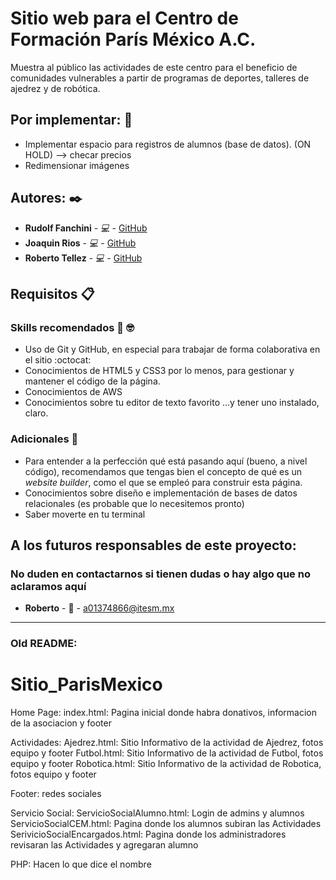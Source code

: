# Sitio web para el Centro de Formación París México A.C.


Muestra al público las actividades de este centro para el beneficio de comunidades vulnerables a partir de programas de deportes, talleres de ajedrez y de robótica.

## Por implementar: :dart:

* Implementar espacio para registros de alumnos (base de datos). (ON HOLD) --> checar precios
* Redimensionar imágenes

## Autores: :black_nib:

* **Rudolf Fanchini** - *:computer:* - [GitHub](https://github.com/FanchiniRudolf)
* **Joaquin Rios** - *:computer:* - [GitHub](https://github.com/joaquinrios)
* **Roberto Tellez** - *:computer:* - [GitHub](https://github.com/r7perezyera)

## Requisitos 📋

### Skills recomendados :muscle: :nerd_face:

* Uso de Git y GitHub, en especial para trabajar de forma colaborativa en el sitio :octocat:
* Conocimientos de HTML5 y CSS3 por lo menos, para gestionar y mantener el código de la página.
* Conocimientos de AWS
* Conocimientos sobre tu editor de texto favorito ...y tener uno instalado, claro.

### Adicionales :star2:

* Para entender a la perfección qué está pasando aquí (bueno, a nivel código), recomendamos que tengas bien el concepto de qué es un _website builder_, como el que se empleó para construir esta página.
* Conocimientos sobre diseño e implementación de bases de datos relacionales (es probable que lo necesitemos pronto)
* Saber moverte en tu terminal

## A los futuros responsables de este proyecto:
### No duden en contactarnos si tienen dudas o hay algo que no aclaramos aquí

* **Roberto** - :e-mail: - a01374866@itesm.mx


---

### Old README:

# Sitio_ParisMexico

Home Page:
  index.html: Pagina inicial donde habra donativos, informacion de la asociacion y footer

Actividades:
  Ajedrez.html: Sitio Informativo de la actividad de Ajedrez, fotos equipo y footer
  Futbol.html: Sitio Informativo de la actividad de Futbol, fotos equipo y footer
  Robotica.html: Sitio Informativo de la actividad de Robotica, fotos equipo y footer

  Footer:
    redes sociales

Servicio Social:
  ServicioSocialAlumno.html: Login de admins y alumnos
  ServicioSocialCEM.html: Pagina donde los alumnos subiran las Actividades
  SerivicioSocialEncargados.html: Pagina donde los administradores revisaran las Actividades y agregaran alumno

PHP:
  Hacen lo que dice el nombre
